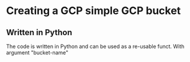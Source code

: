 # Creating a GCP simple GCP bucket

## Written in Python
The code is written in Python and can be used as a re-usable funct. With argument "bucket-name"
